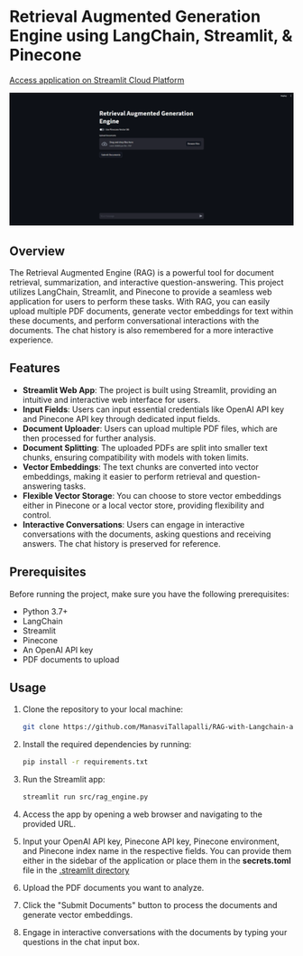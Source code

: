 # Retrieval Augmented Generation Engine using LangChain, Streamlit, & Pinecone

[Access application on Streamlit Cloud Platform](https://retrieval-augmented-generation.streamlit.app/)

![Demo](data/demo.gif)

## Overview

The Retrieval Augmented Engine (RAG) is a powerful tool for document retrieval, summarization, and interactive question-answering. This project utilizes LangChain, Streamlit, and Pinecone to provide a seamless web application for users to perform these tasks. With RAG, you can easily upload multiple PDF documents, generate vector embeddings for text within these documents, and perform conversational interactions with the documents. The chat history is also remembered for a more interactive experience.


## Features

- **Streamlit Web App**: The project is built using Streamlit, providing an intuitive and interactive web interface for users.
- **Input Fields**: Users can input essential credentials like OpenAI API key and Pinecone API key through dedicated input fields.
- **Document Uploader**: Users can upload multiple PDF files, which are then processed for further analysis.
- **Document Splitting**: The uploaded PDFs are split into smaller text chunks, ensuring compatibility with models with token limits.
- **Vector Embeddings**: The text chunks are converted into vector embeddings, making it easier to perform retrieval and question-answering tasks.
- **Flexible Vector Storage**: You can choose to store vector embeddings either in Pinecone or a local vector store, providing flexibility and control.
- **Interactive Conversations**: Users can engage in interactive conversations with the documents, asking questions and receiving answers. The chat history is preserved for reference.


## Prerequisites

Before running the project, make sure you have the following prerequisites:

- Python 3.7+
- LangChain
- Streamlit
- Pinecone
- An OpenAI API key
- PDF documents to upload

## Usage

1. Clone the repository to your local machine:

   ```bash
   git clone https://github.com/ManasviTallapalli/RAG-with-Langchain-and-Streamlit.git
   ```

2. Install the required dependencies by running:
   ```bash
   pip install -r requirements.txt
   ```

3. Run the Streamlit app:
   ```bash
   streamlit run src/rag_engine.py
   ```

4. Access the app by opening a web browser and navigating to the provided URL.

5. Input your OpenAI API key, Pinecone API key, Pinecone environment, and Pinecone index name in the respective fields. You can provide them either in the sidebar of the application or place them in the **secrets.toml** file in the [.streamlit directory](src/.streamlit)

6. Upload the PDF documents you want to analyze.

7. Click the "Submit Documents" button to process the documents and generate vector embeddings.

8. Engage in interactive conversations with the documents by typing your questions in the chat input box.